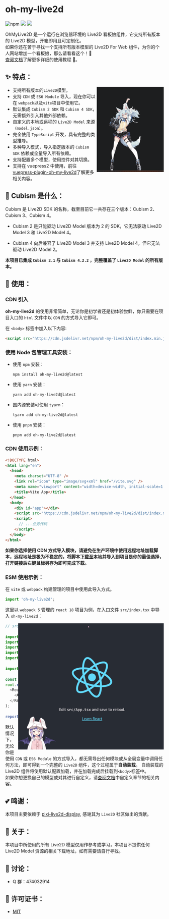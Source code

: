 # oh-my-live2d

![npm](https://img.shields.io/npm/v/oh-my-live2d?label=version) ![](https://img.shields.io/npm/dt/oh-my-live2d.svg) ![](https://img.shields.io/badge/cubism-2%2F3%2F4-orange)

OhMyLive2D 是一个运行在浏览器环境的 Live2D 看板娘组件，它支持所有版本的 Live2D 模型，开箱即用且可定制化。   
如果你还在苦于寻找一个支持所有版本模型的 Live2D For Web 组件，为你的个人网站增加一个看板娘，那么请看看这个！🥳   
[查阅文档](https://oh-my-live2d.netlify.app/)了解更多详细的使用教程 🎉。

## ✨ 特点：
<img align="right" height="270" src="https://raw.githubusercontent.com/mihu915/picgo-images/master/images202302080219383.gif"/>

- 支持所有版本的`Live2D`模型。
- 支持 `CDN` 或 `ES6 Module` 导入，现在你可以在 `webpack`以及`vite`项目中使用它。
- 默认集成 `Cubism 2 SDK` 和 `Cubism 4 SDK`，无需额外引入其他外部依赖。
- 自定义的本地或远程的 `Live2D Model` 来源`（model.json）`。
- 完全使用 `TypeScript` 开发，具有完整的类型推导。
- 多种导入模式，导入指定版本的 `Cubism SDK` 依赖或全量导入所有依赖。
- 支持配置多个模型，使用控件对其切换。
- 支持在 vuepress2 中使用，前往[vuepress-plugin-oh-my-live2d](https://github.com/oh-my-live2d/vuepress-plugin-oh-my-live2d)了解更多相关内容。

## 🤔 Cubism 是什么：

Cubism 是 Live2D SDK 的名称，截至目前它一共存在三个版本：Cubism 2、Cubism 3、Cubism 4。

- Cubism 2 是只能驱动 Live2D Model 版本为 2 的 SDK，它无法驱动 Live2D Model 3 和 Live2D Model 4。

- Cubism 4 向后兼容了 Live2D Model 3 并支持 Live2D Model 4，但它无法驱动 Live2D Model 2。

**本项目已集成 `Cubism 2.1` 与 `Cubism 4.2.2` ，完整覆盖了 `Live2D Model` 的所有版本。**

## 🌈 使用：

### CDN 引入

**oh-my-live2d** 的使用非常简单，无论你是初学者还是初体验尝鲜，你只需要在项目入口的 `html` 文件中以 `CDN` 的方式导入它即可。

在 `<body>` 标签中加入以下内容:

```html
<script src="https://cdn.jsdelivr.net/npm/oh-my-live2d/dist/index.min.js"></script>
```

### 使用 Node 包管理工具安装：

- 使用 `npm` 安装：

  ```shell
  npm install oh-my-live2d@latest
  ```

- 使用 `yarn` 安装：

  ```shell
  yarn add oh-my-live2d@latest
  ```

- 国内源安装可使用 `tyarn`：

  ```shell
  tyarn add oh-my-live2d@latest
  ```

- 使用 `pnpm` 安装：

  ```shell
  pnpm add oh-my-live2d@latest
  ```

### CDN 使用示例：

```html
<!DOCTYPE html>
<html lang="en">
  <head>
    <meta charset="UTF-8" />
    <link rel="icon" type="image/svg+xml" href="/vite.svg" />
    <meta name="viewport" content="width=device-width, initial-scale=1.0" />
    <title>Vite App</title>
  </head>
  <body>
    <div id="app"></div>
    <script src="https://cdn.jsdelivr.net/npm/oh-my-live2d/dist/index.min.js"></script>
    <script>
      // ...业务代码
    </script>
  </body>
</html>
```

**如果你选择使用 CDN 方式导入模块，请避免在生产环境中使用远程地址加载脚本，远程地址是极为不稳定的，将脚本[下载至本地](https://cdn.jsdelivr.net/npm/oh-my-live2d/dist/index.min.js)并导入到项目是你的最佳选择，打开链接后右键鼠标另存为即可完成下载。**

### ESM 使用示例：

在 `vite` 或 `webpack` 构建管理的项目中使用此导入方式。

```ts
import 'oh-my-live2d';
```

这里以 `webpack 5` 管理的 `react 18` 项目为例，在入口文件 `src/index.tsx` 中导入 `oh-my-live2d`：

<img height="400px" align="right" src="https://raw.githubusercontent.com/mihu915/picgo-images/master/images202302041507232.gif"/>

```ts
// src/index.tsx

import React from 'react';
import ReactDOM from 'react-dom/client';
import './index.css';
import App from './App';
import reportWebVitals from './reportWebVitals';

import 'oh-my-live2d';

const root = ReactDOM.createRoot(document.getElementById('root') as HTMLElement);
root.render(
  <React.StrictMode>
    <App />
  </React.StrictMode>
);

reportWebVitals();
```

默认情况下，无论你是使用 `CDN` 或 `ES6 Module` 的方式导入，都无需导出任何模块或从全局变量中调用任何方法，即可得到一个完整的 `Live2D` 组件，这个过程属于**自动装载**。
自动装载的 Live2D 组件将使用默认配置加载，并在加载完成后挂载到`<body>`标签中。     
如果你想更换自己的模型或对其进行自定义，请[查阅文档](https://oh-my-live2d.netlify.app/)中自定义章节的相关内容。   


## 💕 鸣谢：

本项目主要依赖于 [pixi-live2d-display](https://github.com/guansss/pixi-live2d-display), 感谢其为 `Live2D` 社区做出的贡献。

## 🔗 关于：

本项目中所使用的所有 Live2D 模型仅用作参考或学习，本项目不提供任何 Live2D Model 资源的相关下载地址，如有需要请自行寻找。

## 📧 讨论：

- Q 群：474032914

## 📃 许可证书：

- [MIT](https://github.com/oh-my-live2d/oh-my-live2d/blob/master/license)
